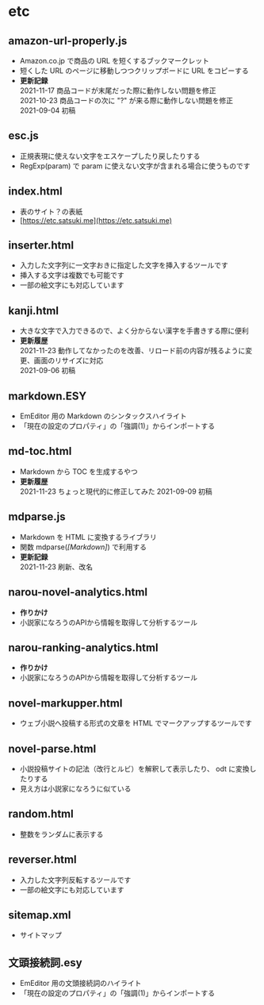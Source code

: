# etc
## amazon-url-properly.js
* Amazon.co.jp で商品の URL を短くするブックマークレット
* 短くした URL のページに移動しつつクリップボードに URL をコピーする
* **更新記録**  
2021-11-17 商品コードが末尾だった際に動作しない問題を修正  
2021-10-23 商品コードの次に "?" が来る際に動作しない問題を修正  
2021-09-04 初稿

## esc.js
* 正規表現に使えない文字をエスケープしたり戻したりする
* RegExp(param) で param に使えない文字が含まれる場合に使うものです

## index.html
* 表のサイト？の表紙
* [https://etc.satsuki.me](https://etc.satsuki.me)

## inserter.html
* 入力した文字列に一文字おきに指定した文字を挿入するツールです
* 挿入する文字は複数でも可能です
* 一部の絵文字にも対応しています

## kanji.html
* 大きな文字で入力できるので、よく分からない漢字を手書きする際に便利
* **更新履歴**  
2021-11-23 動作してなかったのを改善、リロード前の内容が残るように変更、画面のリサイズに対応  
2021-09-06 初稿

## markdown.ESY
* EmEditor 用の Markdown のシンタックスハイライト
* 「現在の設定のプロパティ」の「強調(1)」からインポートする

## md-toc.html
* Markdown から TOC を生成するやつ
* **更新履歴**  
2021-11-23 ちょっと現代的に修正してみた
2021-09-09 初稿

## mdparse.js
* Markdown を HTML に変換するライブラリ
* 関数 mdparse(*[Markdown]*) で利用する
* **更新記録**  
2021-11-23 刷新、改名

## narou-novel-analytics.html
* **作りかけ**
* 小説家になろうのAPIから情報を取得して分析するツール

## narou-ranking-analytics.html
* **作りかけ**
* 小説家になろうのAPIから情報を取得して分析するツール

## novel-markupper.html
* ウェブ小説へ投稿する形式の文章を HTML でマークアップするツールです

## novel-parse.html
* 小説投稿サイトの記法（改行とルビ）を解釈して表示したり、 odt に変換したりする
* 見え方は小説家になろうに似ている

## random.html
* 整数をランダムに表示する

## reverser.html
* 入力した文字列反転するツールです
* 一部の絵文字にも対応しています

## sitemap.xml
* サイトマップ

## 文頭接続詞.esy
* EmEditor 用の文頭接続詞のハイライト
* 「現在の設定のプロパティ」の「強調(1)」からインポートする
